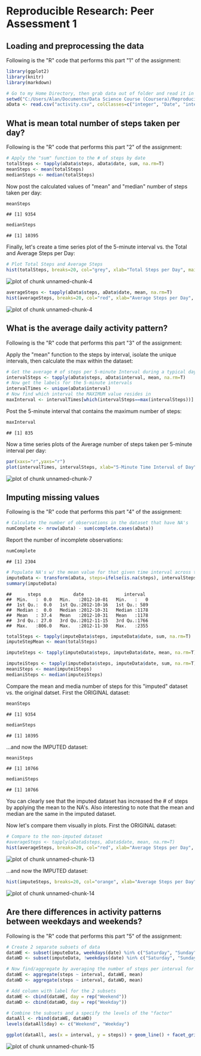 # Reproducible Research: Peer Assessment 1


## Loading and preprocessing the data
Following is the "R" code that performs this part "1" of the assignment:

```r
library(ggplot2)
library(knitr)
library(markdown)

# Go to my Home Directory, then grab data out of folder and read it in
setwd("C:/Users/Alan/Documents/Data Science Course (Coursera)/Reproducible Data Homework I")
aData <- read.csv("activity.csv", colClasses=c("integer", "Date", "integer"))
```

## What is mean total number of steps taken per day?
Following is the "R" code that performs this part "2" of the assignment:

```r
# Apply the "sum" function to the # of steps by date
totalSteps <- tapply(aData$steps, aData$date, sum, na.rm=T)
meanSteps <- mean(totalSteps)
medianSteps <- median(totalSteps)
```
Now post the calculated values of "mean" and "median" number of steps taken per day:

```r
meanSteps
```

```
## [1] 9354
```

```r
medianSteps
```

```
## [1] 10395
```
Finally, let's create a time series plot of the 5-minute interval vs. the Total and Average Steps per Day:

```r
# Plot Total Steps and Average Steps
hist(totalSteps, breaks=20, col="grey", xlab="Total Steps per Day", main="TOTAL Steps - Distribution")
```

![plot of chunk unnamed-chunk-4](figure/unnamed-chunk-41.png) 

```r
averageSteps <- tapply(aData$steps, aData$date, mean, na.rm=T)
hist(averageSteps, breaks=20, col="red", xlab="Average Steps per Day", main="AVERAGE Steps - Distribution")
```

![plot of chunk unnamed-chunk-4](figure/unnamed-chunk-42.png) 

## What is the average daily activity pattern?
Following is the "R" code that performs this part "3" of the assignment:

Apply the "mean" function to the steps by interval, isolate the unique intervals, then calculate the max within the dataset:

```r
# Get the average # of steps per 5-minute Interval during a typical day
intervalSteps <- tapply(aData$steps, aData$interval, mean, na.rm=T)
# Now get the labels for the 5-minute intervals
intervalTimes <- unique(aData$interval)
# Now find which interval the MAXIMUM value resides in
maxInterval <- intervalTimes[which(intervalSteps==max(intervalSteps))]
```
Post the 5-minute interval that contains the maximum number of steps:

```r
maxInterval
```

```
## [1] 835
```
Now a time series plots of the Average number of steps taken per 5-minute interval per day:

```r
par(xaxs="r",yaxs="r")
plot(intervalTimes, intervalSteps, xlab="5-Minute Time Interval of Day", ylab="Average # of Steps in Time Interval", main="Average # of Steps Throughout Day", type="l")
```

![plot of chunk unnamed-chunk-7](figure/unnamed-chunk-7.png) 

## Imputing missing values
Following is the "R" code that performs this part "4" of the assignment:

```r
# Calculate the number of observations in the dataset that have NA's
numComplete <- nrow(aData) - sum(complete.cases(aData))
```
Report the number of incomplete observations:

```r
numComplete
```

```
## [1] 2304
```

```r
# Populate NA's w/ the mean value for that given time interval across the dataset
imputeData <- transform(aData, steps=ifelse(is.na(steps), intervalSteps, steps))
summary(imputeData)
```

```
##      steps            date               interval   
##  Min.   :  0.0   Min.   :2012-10-01   Min.   :   0  
##  1st Qu.:  0.0   1st Qu.:2012-10-16   1st Qu.: 589  
##  Median :  0.0   Median :2012-10-31   Median :1178  
##  Mean   : 37.4   Mean   :2012-10-31   Mean   :1178  
##  3rd Qu.: 27.0   3rd Qu.:2012-11-15   3rd Qu.:1766  
##  Max.   :806.0   Max.   :2012-11-30   Max.   :2355
```

```r
totalSteps <- tapply(imputeData$steps, imputeData$date, sum, na.rm=T)
imputeStepMean <- mean(totalSteps)

imputeSteps <- tapply(imputeData$steps, imputeData$date, mean, na.rm=T)

imputeiSteps <- tapply(imputeData$steps, imputeData$date, sum, na.rm=T)
meaniSteps <- mean(imputeiSteps)
medianiSteps <- median(imputeiSteps)
```
Compare the mean and media number of steps for this "imputed" dataset vs. the original datset. First the ORIGINAL dataset:

```r
meanSteps
```

```
## [1] 9354
```

```r
medianSteps
```

```
## [1] 10395
```
...and now the IMPUTED dataset:

```r
meaniSteps
```

```
## [1] 10766
```

```r
medianiSteps
```

```
## [1] 10766
```
You can clearly see that the imputed dataset has increased the # of steps by applying the mean to the NA's. Also interesting to note that the mean and median are the same in the imputed dataset.

Now let's compare them visually in plots. First the ORIGINAL dataset:

```r
# Compare to the non-imputed dataset
#averageSteps <- tapply(aData$steps, aData$date, mean, na.rm=T)
hist(averageSteps, breaks=20, col="red", xlab="Average Steps per Day", main="AVERAGE Steps - Distribution")
```

![plot of chunk unnamed-chunk-13](figure/unnamed-chunk-13.png) 

...and now the IMPUTED dataset:

```r
hist(imputeSteps, breaks=20, col="orange", xlab="Average Steps per Day", main="AVERAGE Steps - Distribution")
```

![plot of chunk unnamed-chunk-14](figure/unnamed-chunk-14.png) 


## Are there differences in activity patterns between weekdays and weekends?
Following is the "R" code that performs this part "5" of the assignment:

```r
# Create 2 separate subsets of data
dataWE <- subset(imputeData, weekdays(date) %in% c("Saturday", "Sunday"))
dataWD <- subset(imputeData, !weekdays(date) %in% c("Saturday", "Sunday"))

# Now find/aggregate by averaging the number of steps per interval for each data subset
dataWE <- aggregate(steps ~ interval, dataWE, mean)
dataWD <- aggregate(steps ~ interval, dataWD, mean)

# Add column with label for the 2 subsets
dataWE <- cbind(dataWE, day = rep("Weekend"))
dataWD <- cbind(dataWD, day = rep("Weekday"))

# Combine the subsets and a specify the levels of the "factor"
dataAll <- rbind(dataWE, dataWD)
levels(dataAll$day) <- c("Weekend", "Weekday")

ggplot(dataAll, aes(x = interval, y = steps)) + geom_line() + facet_grid(day ~ .) + labs(x = "5-Minute Interval Throughout Day", y = "Average Number of Steps (w/ Imputed Data)")
```

![plot of chunk unnamed-chunk-15](figure/unnamed-chunk-15.png) 
